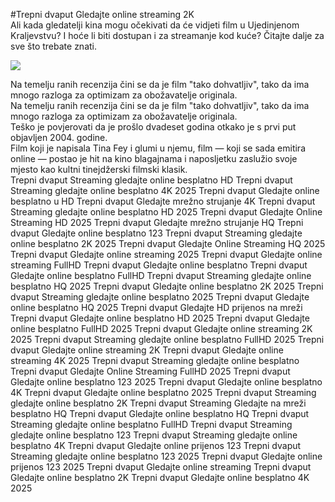#Trepni dvaput Gledajte online streaming 2K  
Ali kada gledatelji kina mogu očekivati ​​da će vidjeti film u Ujedinjenom Kraljevstvu? I hoće li biti dostupan i za streamanje kod kuće? Čitajte dalje za sve što trebate znati.  
  
[![](https://i.imgur.com/qSNzIqt.png)](https://movie.rssnews.media/WNiExZaiz.php)  
  
Na temelju ranih recenzija čini se da je film "tako dohvatljiv", tako da ima mnogo razloga za optimizam za obožavatelje originala.  
Na temelju ranih recenzija čini se da je film "tako dohvatljiv", tako da ima mnogo razloga za optimizam za obožavatelje originala.  
Teško je povjerovati da je prošlo dvadeset godina otkako je s prvi put objavljen 2004. godine.  
Film koji je napisala Tina Fey i glumi u njemu, film — koji se sada emitira online — postao je hit na kino blagajnama i naposljetku zaslužio svoje mjesto kao kultni tinejdžerski filmski klasik.  
Trepni dvaput Streaming gledajte online besplatno HD
Trepni dvaput Streaming gledajte online besplatno 4K 2025
Trepni dvaput Gledajte online besplatno u HD
Trepni dvaput Gledajte mrežno strujanje 4K
Trepni dvaput Streaming gledajte online besplatno HD 2025
Trepni dvaput Gledajte Online Streaming HD 2025
Trepni dvaput Gledajte mrežno strujanje HQ
Trepni dvaput Gledajte online besplatno 123
Trepni dvaput Streaming gledajte online besplatno 2K 2025
Trepni dvaput Gledajte Online Streaming HQ 2025
Trepni dvaput Gledajte online streaming 2025
Trepni dvaput Gledajte online streaming FullHD
Trepni dvaput Gledajte online besplatno
Trepni dvaput Gledajte online besplatno FullHD
Trepni dvaput Streaming gledajte online besplatno HQ 2025
Trepni dvaput Gledajte online besplatno 2K 2025
Trepni dvaput Streaming gledajte online besplatno 2025
Trepni dvaput Gledajte online besplatno HQ 2025
Trepni dvaput Gledajte HD prijenos na mreži
Trepni dvaput Gledajte online besplatno HD 2025
Trepni dvaput Gledajte online besplatno FullHD 2025
Trepni dvaput Gledajte online streaming 2K 2025
Trepni dvaput Streaming gledajte online besplatno FullHD 2025
Trepni dvaput Gledajte online streaming 2K
Trepni dvaput Gledajte online streaming 4K 2025
Trepni dvaput Streaming gledajte online besplatno
Trepni dvaput Gledajte Online Streaming FullHD 2025
Trepni dvaput Gledajte online besplatno 123 2025
Trepni dvaput Gledajte online besplatno 4K
Trepni dvaput Gledajte online besplatno 2025
Trepni dvaput Streaming gledajte online besplatno 2K
Trepni dvaput Streaming Gledajte na mreži besplatno HQ
Trepni dvaput Gledajte online besplatno HQ
Trepni dvaput Streaming gledajte online besplatno FullHD
Trepni dvaput Streaming gledajte online besplatno 123
Trepni dvaput Streaming gledajte online besplatno 4K
Trepni dvaput Gledajte online prijenos 123
Trepni dvaput Streaming gledajte online besplatno 123 2025
Trepni dvaput Gledajte online prijenos 123 2025
Trepni dvaput Gledajte online streaming
Trepni dvaput Gledajte online besplatno 2K
Trepni dvaput Gledajte online besplatno 4K 2025